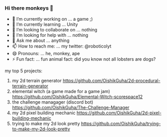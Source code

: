 ### Hi there monkeys 👋


- 🔭 I’m currently working on ... a game ;)
- 🌱 I’m currently learning ... Unity
- 👯 I’m looking to collaborate on ... nothing
- 🤔 I’m looking for help with ... nothing
- 💬 Ask me about ... anything
- 📫 How to reach me: ... my twitter: @roboticolyt
- 😄 Pronouns: ... he, monkey, ape
- ⚡ Fun fact: ... fun animal fact: did you know not all lobsters are dogs?


my top 5 projects:
1) my 2d terrain generator https://github.com/OishikGuha/2d-procedural-terrain-generator
2) elemental witch (a game made for a game jam) https://github.com/OishikGuha/Elemental-Witch-scorespace12
3) the challenge managager (discord bot) https://github.com/OishikGuha/The-Challenge-Manager
4) my 2d pixel building mechanic https://github.com/OishikGuha/2d-pixel-building-mechanic
5) trying to make my 2d look pretty https://github.com/OishikGuha/trying-to-make-my-2d-look-pretty
